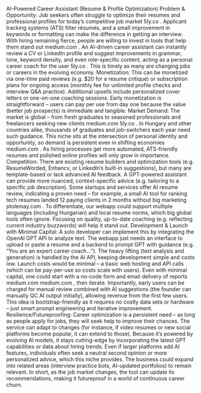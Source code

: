AI-Powered Career Assistant (Resume & Profile Optimization)
Problem & Opportunity: Job seekers often struggle to optimize their resumes and professional profiles for today’s competitive job market
5ly.co
. Applicant tracking systems (ATS) filter résumés, and a small improvement in keywords or formatting can make the difference in getting an interview. With hiring remaining fierce, people are willing to invest in tools that help them stand out
medium.com
. An AI-driven career assistant can instantly review a CV or LinkedIn profile and suggest improvements in grammar, tone, keyword density, and even role-specific content, acting as a personal career coach for the user
5ly.co
. This is timely as many are changing jobs or careers in the evolving economy. Monetization: This can be monetized via one-time paid reviews (e.g. $20 for a resume critique) or subscription plans for ongoing access (monthly fee for unlimited profile checks and interview Q&A practice). Additional upsells include personalized cover letters or one-on-one coaching sessions. Early monetization is straightforward – users can pay per use from day one because the value (better job prospects) is immediate and tangible. Market Demand: The market is global – from fresh graduates to seasoned professionals and freelancers seeking new clients
medium.com
5ly.co
. In Hungary and other countries alike, thousands of graduates and job-switchers each year need such guidance. This niche sits at the intersection of personal identity and opportunity, so demand is persistent even in shifting economies
medium.com
. As hiring processes get more automated, ATS-friendly resumes and polished online profiles will only grow in importance. Competition: There are existing resume builders and optimization tools (e.g. ResumeWorded, Enhancv, or LinkedIn’s built-in suggestions), but many are template-based or lack advanced AI feedback. A GPT-powered assistant can provide more nuanced, context-specific advice (e.g. tailoring to a specific job description). Some startups and services offer AI resume review, indicating a proven need – for example, a small AI tool for ranking tech resumes landed 12 paying clients in 2 months without big marketing
ptolemay.com
. To differentiate, our webapp could support multiple languages (including Hungarian) and local resume norms, which big global tools often ignore. Focusing on quality, up-to-date coaching (e.g. reflecting current industry buzzwords) will help it stand out. Development & Launch with Minimal Capital: A solo developer can implement this by integrating the OpenAI GPT API to analyze text. The webapp just needs an interface to upload or paste a resume and a backend to prompt GPT with guidance (e.g. “You are an expert career coach…”). The heavy lifting (text analysis and generation) is handled by the AI API, keeping development simple and costs low. Launch costs would be minimal – a basic web hosting and API calls (which can be pay-per-use so costs scale with users). Even with minimal capital, one could start with a no-code form and email delivery of reports
medium.com
medium.com
, then iterate. Importantly, early users can be charged for manual review combined with AI suggestions (the founder can manually QC AI output initially), allowing revenue from the first few users. This idea is bootstrap-friendly as it requires no costly data sets or hardware – just smart prompt engineering and iterative improvement. Resilience/Futureproofing: Career optimization is a persistent need – as long as people apply for jobs, they will seek help to improve their chances. The service can adapt to changes (for instance, if video resumes or new social platforms become popular, it can extend to those). Because it’s powered by evolving AI models, it stays cutting-edge by incorporating the latest GPT capabilities or data about hiring trends. Even if larger platforms add AI features, individuals often seek a neutral second opinion or more personalized advice, which this niche provides. The business could expand into related areas (interview practice bots, AI-updated portfolios) to remain relevant. In short, as the job market changes, the tool can update its recommendations, making it futureproof in a world of continuous career churn.
